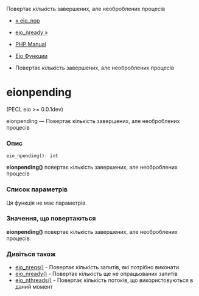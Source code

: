 Повертає кількість завершених, але необроблених процесів

-   [« eio\_nop](function.eio-nop.html)
    
-   [eio\_nready »](function.eio-nready.html)
    
-   [PHP Manual](index.html)
    
-   [Eio Функции](ref.eio.html)
    
-   Повертає кількість завершених, але необроблених процесів
    

# eionpending

(PECL eio >= 0.0.1dev)

eionpending — Повертає кількість завершених, але необроблених процесів

### Опис

```methodsynopsis
eio_npending(): int
```

**eionpending()** повертає кількість завершених, але необроблених процесів

### Список параметрів

Ця функція не має параметрів.

### Значення, що повертаються

**eionpending()** повертає кількість завершених, але необроблених процесів.

### Дивіться також

-   [eio\_nreqs()](function.eio-nreqs.html) - Повертає кількість запитів, які потрібно виконати
-   [eio\_nready()](function.eio-nready.html) - Повертає кількість ще не опрацьованих запитів
-   [eio\_nthreads()](function.eio-nthreads.html) - Повертає кількість потоків, що використовуються в даний момент